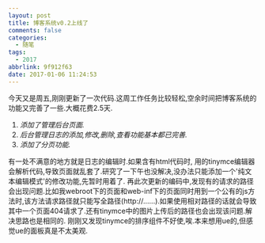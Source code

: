 ```yaml
---
layout: post
title: 博客系统v0.2上线了
comments: false
categories:
  - 随笔
tags:
  - 2017
abbrlink: 9f912f63
date: 2017-01-06 11:24:53
---
```


今天又是周五,刚刚更新了一次代码.这周工作任务比较轻松,空余时间把博客系统的功能又完善了一些.大概花费2.5天.
<ol>
<li><em>添加了管理后台页面.</em></li>
<li><em>后台管理日志的添加,修改,删除,查看功能基本都已完善.</em></li>
<li><em>添加了分页功能.</em></li>
</ol>
有一处不满意的地方就是日志的编辑时.如果含有html代码时, 用的tinymce编辑器会解析代码,导致页面就乱套了.研究了一下午也没解决,没办法只能添加一个'纯文本编辑模式'的修改功能,先暂时用着了.
再此次更新的编码中,发现有的请求的路径会出现问题.比如我webroot下的页面和web-inf下的页面同时用到一个公有的js方法时,该方法请求路径就只能写全路径(http://......).如果使用相对路径的话就会导致其中一个页面404请求了.还有tinymce中的图片上传后的路径也会出现该问题.解决思路也是相同的.
刚刚又发现tinymce的排序组件不好使,唉.本来想用ue的,但感觉ue的面板真是不太美观.


